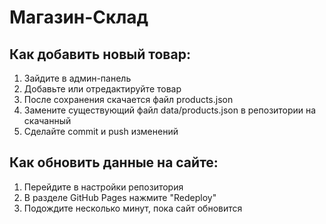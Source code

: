 # Магазин-Склад

## Как добавить новый товар:

1. Зайдите в админ-панель
2. Добавьте или отредактируйте товар
3. После сохранения скачается файл products.json
4. Замените существующий файл data/products.json в репозитории на скачанный
5. Сделайте commit и push изменений

## Как обновить данные на сайте:

1. Перейдите в настройки репозитория
2. В разделе GitHub Pages нажмите "Redeploy"
3. Подождите несколько минут, пока сайт обновится
